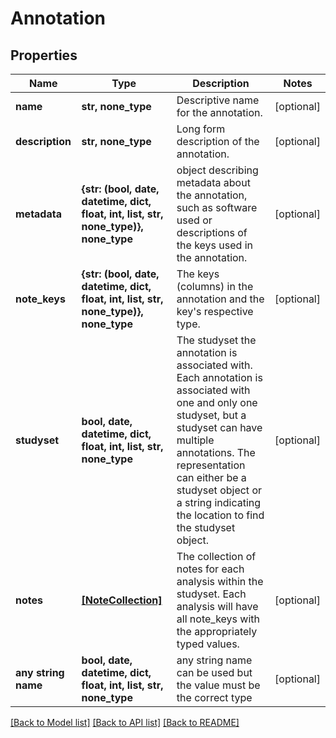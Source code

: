# Annotation


## Properties
Name | Type | Description | Notes
------------ | ------------- | ------------- | -------------
**name** | **str, none_type** | Descriptive name for the annotation. | [optional] 
**description** | **str, none_type** | Long form description of the annotation. | [optional] 
**metadata** | **{str: (bool, date, datetime, dict, float, int, list, str, none_type)}, none_type** | object describing metadata about the annotation, such as software used or descriptions of the keys used in the annotation. | [optional] 
**note_keys** | **{str: (bool, date, datetime, dict, float, int, list, str, none_type)}, none_type** | The keys (columns) in the annotation and the key&#39;s respective type. | [optional] 
**studyset** | **bool, date, datetime, dict, float, int, list, str, none_type** | The studyset the annotation is associated with. Each annotation is associated with one and only one studyset, but a studyset can have multiple annotations. The representation can either be a studyset object or a string indicating the location to find the studyset object. | [optional] 
**notes** | [**[NoteCollection]**](NoteCollection.md) | The collection of notes for each analysis within the studyset. Each analysis will have all note_keys with the appropriately typed values. | [optional] 
**any string name** | **bool, date, datetime, dict, float, int, list, str, none_type** | any string name can be used but the value must be the correct type | [optional]

[[Back to Model list]](../README.md#documentation-for-models) [[Back to API list]](../README.md#documentation-for-api-endpoints) [[Back to README]](../README.md)


